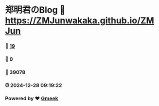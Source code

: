 # 郑明君のBlog :link: https://ZMJunwakaka.github.io/ZMJun 
### :page_facing_up: [19](https://ZMJunwakaka.github.io/ZMJun/tag.html) 
### :speech_balloon: 0 
### :hibiscus: 39078 
### :alarm_clock: 2024-12-28 09:19:22 
### Powered by :heart: [Gmeek](https://github.com/Meekdai/Gmeek)
